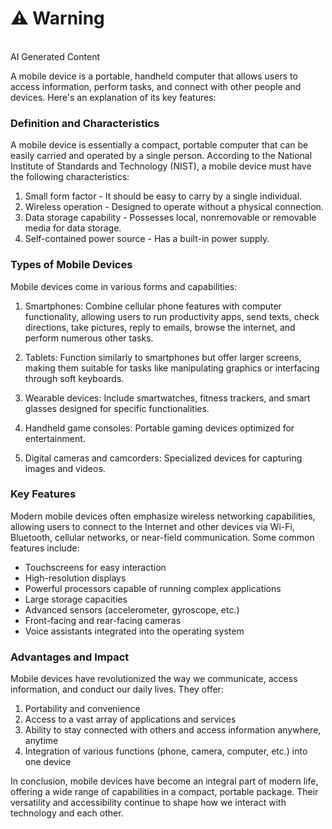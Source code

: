 <warning><h1>⚠️ Warning</h1><br>
<span>AI Generated Content</span>
</warning>

A mobile device is a portable, handheld computer that allows users to access information, perform tasks, and connect with other people and devices. Here's an explanation of its key features:

### Definition and Characteristics

A mobile device is essentially a compact, portable computer that can be easily carried and operated by a single person. According to the National Institute of Standards and Technology (NIST), a mobile device must have the following characteristics:

1. Small form factor - It should be easy to carry by a single individual.
2. Wireless operation - Designed to operate without a physical connection.
3. Data storage capability - Possesses local, nonremovable or removable media for data storage.
4. Self-contained power source - Has a built-in power supply.

### Types of Mobile Devices

Mobile devices come in various forms and capabilities:

1. Smartphones: Combine cellular phone features with computer functionality, allowing users to run productivity apps, send texts, check directions, take pictures, reply to emails, browse the internet, and perform numerous other tasks.

2. Tablets: Function similarly to smartphones but offer larger screens, making them suitable for tasks like manipulating graphics or interfacing through soft keyboards.

3. Wearable devices: Include smartwatches, fitness trackers, and smart glasses designed for specific functionalities.

4. Handheld game consoles: Portable gaming devices optimized for entertainment.

5. Digital cameras and camcorders: Specialized devices for capturing images and videos.

### Key Features

Modern mobile devices often emphasize wireless networking capabilities, allowing users to connect to the Internet and other devices via Wi-Fi, Bluetooth, cellular networks, or near-field communication. Some common features include:

- Touchscreens for easy interaction
- High-resolution displays
- Powerful processors capable of running complex applications
- Large storage capacities
- Advanced sensors (accelerometer, gyroscope, etc.)
- Front-facing and rear-facing cameras
- Voice assistants integrated into the operating system

### Advantages and Impact

Mobile devices have revolutionized the way we communicate, access information, and conduct our daily lives. They offer:

1. Portability and convenience
2. Access to a vast array of applications and services
3. Ability to stay connected with others and access information anywhere, anytime
4. Integration of various functions (phone, camera, computer, etc.) into one device


In conclusion, mobile devices have become an integral part of modern life, offering a wide range of capabilities in a compact, portable package. Their versatility and accessibility continue to shape how we interact with technology and each other.
